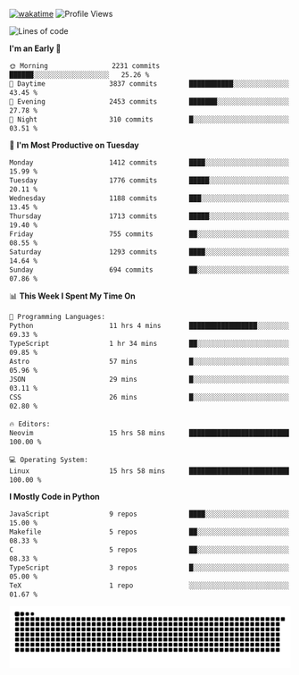 [![wakatime](https://wakatime.com/badge/user/b920b284-3cde-4cd4-b72e-f7f22d050b16.svg)](https://wakatime.com/@b920b284-3cde-4cd4-b72e-f7f22d050b16)
![Profile Views](http://img.shields.io/badge/Profile%20Views-4586-blue)
<!--START_SECTION:waka-->
![Lines of code](https://img.shields.io/badge/From%20Hello%20World%20I%27ve%20Written-6.5%20million%20lines%20of%20code-blue)

**I'm an Early 🐤** 

```text
🌞 Morning                2231 commits        ██████░░░░░░░░░░░░░░░░░░░   25.26 % 
🌆 Daytime                3837 commits        ███████████░░░░░░░░░░░░░░   43.45 % 
🌃 Evening                2453 commits        ███████░░░░░░░░░░░░░░░░░░   27.78 % 
🌙 Night                  310 commits         █░░░░░░░░░░░░░░░░░░░░░░░░   03.51 % 
```
📅 **I'm Most Productive on Tuesday** 

```text
Monday                   1412 commits        ████░░░░░░░░░░░░░░░░░░░░░   15.99 % 
Tuesday                  1776 commits        █████░░░░░░░░░░░░░░░░░░░░   20.11 % 
Wednesday                1188 commits        ███░░░░░░░░░░░░░░░░░░░░░░   13.45 % 
Thursday                 1713 commits        █████░░░░░░░░░░░░░░░░░░░░   19.40 % 
Friday                   755 commits         ██░░░░░░░░░░░░░░░░░░░░░░░   08.55 % 
Saturday                 1293 commits        ████░░░░░░░░░░░░░░░░░░░░░   14.64 % 
Sunday                   694 commits         ██░░░░░░░░░░░░░░░░░░░░░░░   07.86 % 
```


📊 **This Week I Spent My Time On** 

```text
💬 Programming Languages: 
Python                   11 hrs 4 mins       █████████████████░░░░░░░░   69.33 % 
TypeScript               1 hr 34 mins        ██░░░░░░░░░░░░░░░░░░░░░░░   09.85 % 
Astro                    57 mins             █░░░░░░░░░░░░░░░░░░░░░░░░   05.96 % 
JSON                     29 mins             █░░░░░░░░░░░░░░░░░░░░░░░░   03.11 % 
CSS                      26 mins             █░░░░░░░░░░░░░░░░░░░░░░░░   02.80 % 

🔥 Editors: 
Neovim                   15 hrs 58 mins      █████████████████████████   100.00 % 

💻 Operating System: 
Linux                    15 hrs 58 mins      █████████████████████████   100.00 % 
```

**I Mostly Code in Python** 

```text
JavaScript               9 repos             ████░░░░░░░░░░░░░░░░░░░░░   15.00 % 
Makefile                 5 repos             ██░░░░░░░░░░░░░░░░░░░░░░░   08.33 % 
C                        5 repos             ██░░░░░░░░░░░░░░░░░░░░░░░   08.33 % 
TypeScript               3 repos             █░░░░░░░░░░░░░░░░░░░░░░░░   05.00 % 
TeX                      1 repo              ░░░░░░░░░░░░░░░░░░░░░░░░░   01.67 % 
```




<!--END_SECTION:waka-->
![Snake animation](https://raw.githubusercontent.com/timmypidashev/timmypidashev/main/commits.svg)
